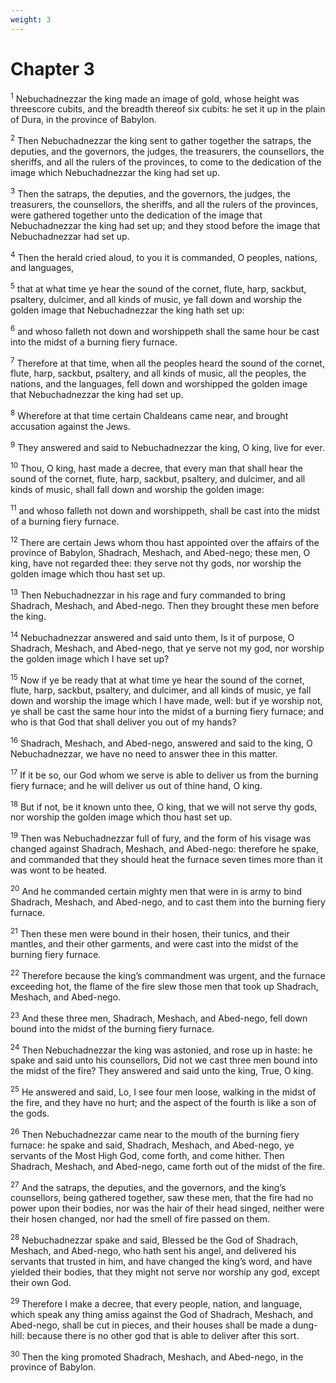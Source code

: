 ```yaml
---
weight: 3
---
```


# Chapter 3

<sup>1</sup> Nebuchadnezzar the king made an image of gold, whose height was threescore cubits, and the breadth thereof six cubits: he set it up in the plain of Dura, in the province of Babylon. 

<sup>2</sup> Then Nebuchadnezzar the king sent to gather together the satraps, the deputies, and the governors, the judges, the treasurers, the counsellors, the sheriffs, and all the rulers of the provinces, to come to the dedication of the image which Nebuchadnezzar the king had set up. 

<sup>3</sup> Then the satraps, the deputies, and the governors, the judges, the treasurers, the counsellors, the sheriffs, and all the rulers of the provinces, were gathered together unto the dedication of the image that Nebuchadnezzar the king had set up; and they stood before the image that Nebuchadnezzar had set up. 

<sup>4</sup> Then the herald cried aloud, to you it is commanded, O peoples, nations, and languages, 

<sup>5</sup> that at what time ye hear the sound of the cornet, flute, harp, sackbut, psaltery, dulcimer, and all kinds of music, ye fall down and worship the golden image that Nebuchadnezzar the king hath set up: 

<sup>6</sup> and whoso falleth not down and worshippeth shall the same hour be cast into the midst of a burning fiery furnace. 

<sup>7</sup> Therefore at that time, when all the peoples heard the sound of the cornet, flute, harp, sackbut, psaltery, and all kinds of music, all the peoples, the nations, and the languages, fell down and worshipped the golden image that Nebuchadnezzar the king had set up. 

<sup>8</sup> Wherefore at that time certain Chaldeans came near, and brought accusation against the Jews. 

<sup>9</sup> They answered and said to Nebuchadnezzar the king, O king, live for ever. 

<sup>10</sup> Thou, O king, hast made a decree, that every man that shall hear the sound of the cornet, flute, harp, sackbut, psaltery, and dulcimer, and all kinds of music, shall fall down and worship the golden image: 

<sup>11</sup> and whoso falleth not down and worshippeth, shall be cast into the midst of a burning fiery furnace. 

<sup>12</sup> There are certain Jews whom thou hast appointed over the affairs of the province of Babylon, Shadrach, Meshach, and Abed-nego; these men, O king, have not regarded thee: they serve not thy gods, nor worship the golden image which thou hast set up. 

<sup>13</sup> Then Nebuchadnezzar in his rage and fury commanded to bring Shadrach, Meshach, and Abed-nego. Then they brought these men before the king. 

<sup>14</sup> Nebuchadnezzar answered and said unto them, Is it of purpose, O Shadrach, Meshach, and Abed-nego, that ye serve not my god, nor worship the golden image which I have set up? 

<sup>15</sup> Now if ye be ready that at what time ye hear the sound of the cornet, flute, harp, sackbut, psaltery, and dulcimer, and all kinds of music, ye fall down and worship the image which I have made, well: but if ye worship not, ye shall be cast the same hour into the midst of a burning fiery furnace; and who is that God that shall deliver you out of my hands? 

<sup>16</sup> Shadrach, Meshach, and Abed-nego, answered and said to the king, O Nebuchadnezzar, we have no need to answer thee in this matter. 

<sup>17</sup> If it be so, our God whom we serve is able to deliver us from the burning fiery furnace; and he will deliver us out of thine hand, O king. 

<sup>18</sup> But if not, be it known unto thee, O king, that we will not serve thy gods, nor worship the golden image which thou hast set up. 

<sup>19</sup> Then was Nebuchadnezzar full of fury, and the form of his visage was changed against Shadrach, Meshach, and Abed-nego: therefore he spake, and commanded that they should heat the furnace seven times more than it was wont to be heated. 

<sup>20</sup> And he commanded certain mighty men that were in is army to bind Shadrach, Meshach, and Abed-nego, and to cast them into the burning fiery furnace. 

<sup>21</sup> Then these men were bound in their hosen, their tunics, and their mantles, and their other garments, and were cast into the midst of the burning fiery furnace. 

<sup>22</sup> Therefore because the king’s commandment was urgent, and the furnace exceeding hot, the flame of the fire slew those men that took up Shadrach, Meshach, and Abed-nego. 

<sup>23</sup> And these three men, Shadrach, Meshach, and Abed-nego, fell down bound into the midst of the burning fiery furnace. 

<sup>24</sup> Then Nebuchadnezzar the king was astonied, and rose up in haste: he spake and said unto his counsellors, Did not we cast three men bound into the midst of the fire? They answered and said unto the king, True, O king. 

<sup>25</sup> He answered and said, Lo, I see four men loose, walking in the midst of the fire, and they have no hurt; and the aspect of the fourth is like a son of the gods. 

<sup>26</sup> Then Nebuchadnezzar came near to the mouth of the burning fiery furnace: he spake and said, Shadrach, Meshach, and Abed-nego, ye servants of the Most High God, come forth, and come hither. Then Shadrach, Meshach, and Abed-nego, came forth out of the midst of the fire. 

<sup>27</sup> And the satraps, the deputies, and the governors, and the king’s counsellors, being gathered together, saw these men, that the fire had no power upon their bodies, nor was the hair of their head singed, neither were their hosen changed, nor had the smell of fire passed on them. 

<sup>28</sup> Nebuchadnezzar spake and said, Blessed be the God of Shadrach, Meshach, and Abed-nego, who hath sent his angel, and delivered his servants that trusted in him, and have changed the king’s word, and have yielded their bodies, that they might not serve nor worship any god, except their own God. 

<sup>29</sup> Therefore I make a decree, that every people, nation, and language, which speak any thing amiss against the God of Shadrach, Meshach, and Abed-nego, shall be cut in pieces, and their houses shall be made a dung-hill: because there is no other god that is able to deliver after this sort. 

<sup>30</sup> Then the king promoted Shadrach, Meshach, and Abed-nego, in the province of Babylon. 


